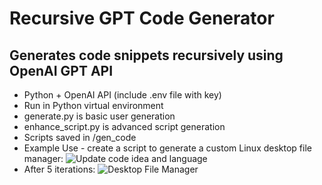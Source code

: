 # Recursive GPT Code Generator
## Generates code snippets recursively using OpenAI GPT API
* Python + OpenAI API (include .env file with key)
* Run in Python virtual environment
* generate.py is basic user generation
* enhance_script.py is advanced script generation
* Scripts saved in /gen_code
* Example Use - create a script to generate a custom Linux desktop file manager:
![Update code idea and language](https://github.com/PointlessAa/recursive-gpt/blob/master/linux_gui.png)
* After 5 iterations:
![Desktop File Manager](https://github.com/PointlessAI/recursive-gpt/blob/master/desktop-file-manager.png)